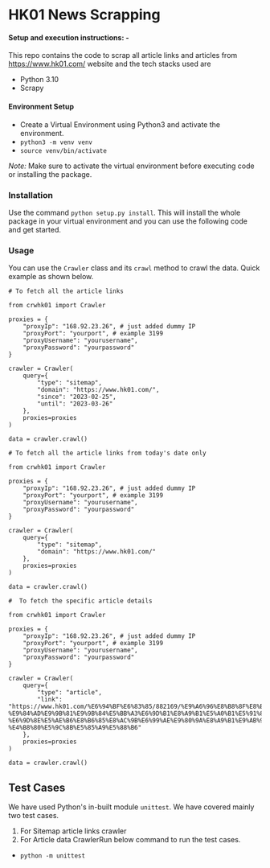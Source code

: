 # HK01 News Scrapping

#### Setup and execution instructions: - 

This repo contains the code to scrap all article links and articles from https://www.hk01.com/ website and the tech stacks used are
- Python 3.10
- Scrapy


#### Environment Setup

- Create a Virtual Environment using Python3 and activate the environment.
- `python3 -m venv venv`
- `source venv/bin/activate`

*Note:* Make sure to activate the virtual environment before executing code or installing the package.

### Installation

Use the command `python setup.py install`. This will install the whole package in your virtual environment and you can use the following code and get started.
### Usage

You can use the `Crawler` class and its `crawl` method to crawl the data.
Quick example as shown below.
```
# To fetch all the article links

from crwhk01 import Crawler

proxies = {
    "proxyIp": "168.92.23.26", # just added dummy IP
    "proxyPort": "yourport", # example 3199
    "proxyUsername": "yourusername",
    "proxyPassword": "yourpassword"
}

crawler = Crawler(
    query={
        "type": "sitemap",
        "domain": "https://www.hk01.com/",
        "since": "2023-02-25",
        "until": "2023-03-26"
    },
    proxies=proxies
)

data = crawler.crawl()
```
```
# To fetch all the article links from today's date only

from crwhk01 import Crawler

proxies = {
    "proxyIp": "168.92.23.26", # just added dummy IP
    "proxyPort": "yourport", # example 3199
    "proxyUsername": "yourusername",
    "proxyPassword": "yourpassword"
}

crawler = Crawler(
    query={
        "type": "sitemap",
        "domain": "https://www.hk01.com/"
    },
    proxies=proxies
)

data = crawler.crawl()
```

```
#  To fetch the specific article details

from crwhk01 import Crawler

proxies = {
    "proxyIp": "168.92.23.26", # just added dummy IP
    "proxyPort": "yourport", # example 3199
    "proxyUsername": "yourusername",
    "proxyPassword": "yourpassword"
}

crawler = Crawler(
    query={
        "type": "article",
        "link": "https://www.hk01.com/%E6%94%BF%E6%83%85/882169/%E9%A6%96%E8%B8%8F%E8%B6%B3%E6%94%BF%E7%B8%BD-%E9%84%AD%E9%9B%81%E9%9B%84%E5%BB%A3%E6%9D%B1%E8%A9%B1%E5%A0%B1%E5%91%8A-%E6%9D%8E%E5%AE%B6%E8%B6%85%E8%AC%9B%E6%99%AE%E9%80%9A%E8%A9%B1%E9%AB%94%E7%8F%BE-%E4%B8%80%E5%9C%8B%E5%85%A9%E5%88%B6"
    },
    proxies=proxies
)

data = crawler.crawl()
```

## Test Cases
We have used Python's in-built module `unittest`.
We have covered mainly two test cases.
1. For Sitemap article links crawler
2. For Article data CrawlerRun below command to run the test cases.
- `python -m unittest`

